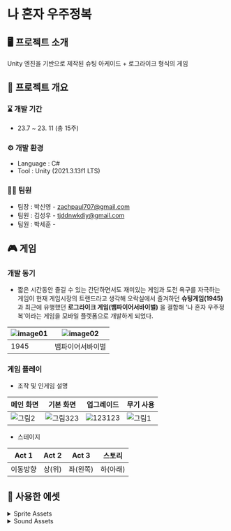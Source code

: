 # 나 혼자 우주정복


## 🖥 프로젝트 소개
Unity 엔진을 기반으로 제작된 슈팅 아케이드 + 로그라이크 형식의 게임

## 📢 프로젝트 개요
### ⌛ 개발 기간
* 23.7 ~ 23. 11 (총 15주)

### ⚙ 개발 환경
- Language : C#
- Tool : Unity (2021.3.13f1 LTS)

### 👩‍💻 팀원
- 팀장 : 박신영 - zachpaul707@gmail.com
- 팀원 : 김성우 - tjddnwkdiy@gmail.com
- 팀원 : 박세훈 -

## 🎮 게임
### 개발 동기
- 짧은 시간동안 즐길 수 있는 간단하면서도 재미있는 게임과 도전 욕구를 자극하는 게임이 현재 게임시장의 트랜드라고 생각해 오락실에서 즐겨하던 **슈팅게임(1945)** 과 최근에 유행했던 **로그라이크 게임(뱀파이어서바이벌)** 을 결합해   ‘나 혼자 우주정복’이라는 게임을 모바일 플렛폼으로 개발하게 되었다.

|![image01](https://github.com/zachpaul7/Conquering_the_Universe_Alone/assets/60610390/9d915fd8-c8a7-411c-bb7c-11a00e61b1d7)|![image02](https://github.com/zachpaul7/Conquering_the_Universe_Alone/assets/60610390/2cbcafc3-5b08-43e3-a40a-be60fa6f1257)|
|------|---|
| 1945 | 뱀파이어서바이벌 |

### 게임 플레이
- 조작 및 인게임 설명
  
|메인 화면|기본 화면|업그레이드|무기 사용|
|---|---|---|---|
|![그림2](https://github.com/zachpaul7/Conquering_the_Universe_Alone/assets/60610390/98b8a14b-ec86-4c5a-826a-6ad0121d83b8)|![그림323](https://github.com/zachpaul7/Conquering_the_Universe_Alone/assets/60610390/39f5bf65-3599-450c-96fe-91852fd2fdd3)|![123123](https://github.com/zachpaul7/Conquering_the_Universe_Alone/assets/60610390/16e03681-4751-42a4-99b8-d951ea11e1a1)|![그림1](https://github.com/zachpaul7/Conquering_the_Universe_Alone/assets/60610390/461387c0-53dd-4832-b536-8dea2e8b91a1)|

- 스테이지

|Act 1|Act 2|Act 3|스토리|
|---|---|---|---|
|이동방향|상(위)|좌(왼쪽)|하(아래)|


## 🛒 사용한 에셋

<details>
  <summary>Sprite Assets</summary>
  github.com/ingu627 로 이동한다.
</details>

<details>
  <summary>Sound Assets</summary>
  github.com/ingu627 로 이동한다.
</details>

